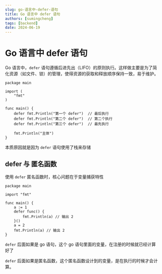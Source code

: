 ```yaml
---
slug: go-语言中-defer-语句
title: Go 语言中 defer 语句
authors: [sumingcheng]
tags: [backend]
date: 2024-06-19
---
```


# Go 语言中 defer 语句



 



Go 语言中，`defer` 语句遵循后进先出（LIFO）的原则执行。这样做主要是为了简化资源（如文件、锁）的管理，使得资源的获取和释放顺序保持一致，易于维护。

```
package main

import (
	"fmt"
)

func main() {
	defer fmt.Println("第一个 defer")  // 最后执行
	defer fmt.Println("第二个 defer")  // 第二个执行
	defer fmt.Println("第三个 defer")  // 最先执行

	fmt.Println("主体")
}

```

本质原因就是因为 `defer` 语句使用了栈来存储

## defer 与 匿名函数  

使用 `defer` 匿名函数时，核心问题在于变量捕获特性

```
package main

import "fmt"

func main() {
	a := 1
	defer func() {
		fmt.Println(a) // 输出 2
	}()
	a = 2
	fmt.Println(a) // 输出 2
}

```

`defer` 后面如果是 go 语句，这个 go 语句里面的变量，在注册的时候就已经计算好了

`defer` 后面如果是匿名函数，这个匿名函数设计到的变量，是在执行的时候才会计算。